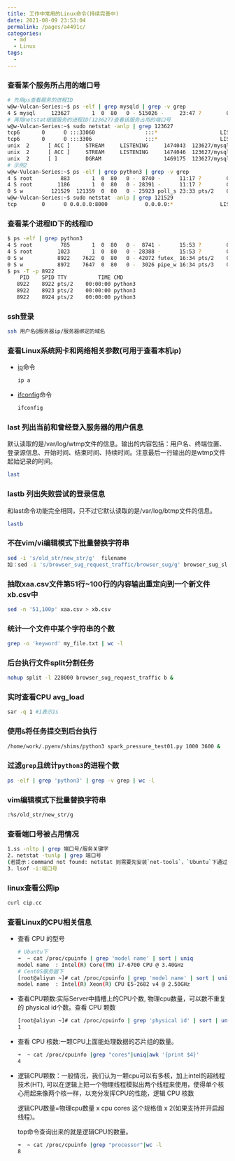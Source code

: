 ```yaml
---
title: 工作中常用的Linux命令(持续完善中)
date: 2021-08-09 23:53:04
permalink: /pages/a4491c/
categories:
  - md
  - Linux
tags:
  - 
---
```

### 查看某个服务所占用的端口号
```bash
# 先用ps查看服务的进程ID
w@w-Vulcan-Series:~$ ps -elf | grep mysqld | grep -v grep
4 S mysql     123627       1  0  80   0 - 515026 -     23:47 ?        00:00:02 /usr/sbin/mysqld
# 再用netstat根据服务的进程ID(123627)查看该服务占用的端口号
w@w-Vulcan-Series:~$ sudo netstat -anlp | grep 123627
tcp6       0      0 :::33060                :::*                    LISTEN      123627/mysqld       
tcp6       0      0 :::3306                 :::*                    LISTEN      123627/mysqld       
unix  2      [ ACC ]     STREAM     LISTENING     1474043  123627/mysqld        /var/run/mysqld/mysqlx.sock
unix  2      [ ACC ]     STREAM     LISTENING     1474046  123627/mysqld        /var/run/mysqld/mysqld.sock
unix  2      [ ]         DGRAM                    1469175  123627/mysqld
# 示例2
w@w-Vulcan-Series:~$ ps -elf | grep python3 | grep -v grep
4 S root         883       1  0  80   0 -  8740 -      11:17 ?        00:00:00 /usr/bin/python3 /usr/bin/networkd-dispatcher --run-startup-triggers
4 S root        1186       1  0  80   0 - 28391 -      11:17 ?        00:00:00 /usr/bin/python3 /usr/share/unattended-upgrades/unattended-upgrade-shutdown --wait-for-signal
0 S w         121529  121359  0  80   0 - 25923 poll_s 23:33 pts/2    00:00:00 python3 -m http.server
w@w-Vulcan-Series:~$ sudo netstat -anlp | grep 121529
tcp        0      0 0.0.0.0:8000            0.0.0.0:*               LISTEN      121529/python3
```
### 查看某个进程ID下的线程ID
```bash
$ ps -elf | grep python3
4 S root         785       1  0  80   0 -  8741 -      15:53 ?        00:00:00 /usr/bin/python3 /usr/bin/networkd-dispatcher --run-startup-triggers
4 S root        1023       1  0  80   0 - 28388 -      15:53 ?        00:00:00 /usr/bin/python3 /usr/share/unattended-upgrades/unattended-upgrade-shutdown --wait-for-signal
0 S w           8922    7622  0  80   0 - 42072 futex_ 16:34 pts/2    00:00:00 python3 hello_thread.py
0 S w           8972    7647  0  80   0 -  3026 pipe_w 16:34 pts/3    00:00:00 grep --color=auto python3
$ ps -T -p 8922
    PID    SPID TTY          TIME CMD
   8922    8922 pts/2    00:00:00 python3
   8922    8923 pts/2    00:00:00 python3
   8922    8924 pts/2    00:00:00 python3

```
### ssh登录
```bash
ssh 用户名@服务器ip/服务器绑定的域名
```
### 查看Linux系统网卡和网络相关参数(可用于查看本机ip)
* [ip](https://wangchujiang.com/linux-command/c/ip.html)命令
	```bash
	ip a
	```
* [ifconfig](https://wangchujiang.com/linux-command/c/ifconfig.html)命令
	```bash
	ifconfig
	```
### last  列出当前和曾经登入服务器的用户信息
默认读取的是/var/log/wtmp文件的信息。输出的内容包括：用户名、终端位置、登录源信息、开始时间、结束时间、持续时间。注意最后一行输出的是wtmp文件起始记录的时间。
```bash
last
```
### lastb  列出失败尝试的登录信息
和last命令功能完全相同，只不过它默认读取的是/var/log/btmp文件的信息。
```bash
lastb
```
### 不在vim/vi编辑模式下批量替换字符串
```bash
sed -i 's/old_str/new_str/g'  filename
如：sed -i 's/browser_sug_request_traffic/browser_sug/g' browser_sug_slave11.py
```
### 抽取xaa.csv文件第51行~100行的内容输出重定向到一个新文件xb.csv中
```bash
sed -n '51,100p' xaa.csv > xb.csv
```
### 统计一个文件中某个字符串的个数
```bash
grep -o 'keyword' my_file.txt | wc -l
```
### 后台执行文件split分割任务
```bash
nohup split -l 228000 browser_sug_request_traffic b &
```
### 实时查看CPU avg_load
```bash
sar -q 1 #1表示1s
```
### 使用`&`将任务提交到后台执行
```bash
/home/work/.pyenv/shims/python3 spark_pressure_test01.py 1000 3600 &
```
### 过滤`grep`且统计`python3`的进程个数
```bash
ps -elf | grep 'python3' | grep -v grep | wc -l
```
### vim编辑模式下批量替换字符串
```bash
:%s/old_str/new_str/g
```
### 查看端口号被占用情况
```bash
1.ss -nltp | grep 端口号/服务关键字
2. netstat -tunlp | grep 端口号
(若提示：command not found: netstat 则需要先安装`net-tools`，`Ubuntu`下通过`sudo apt-get install net-tools`来安装)
3. lsof -i:端口号
```
### linux查看公网ip
```bash
curl cip.cc
```
### 查看Linux的CPU相关信息
* 查看 CPU 的型号
	```bash
	# Ubuntu下
	➜  ~ cat /proc/cpuinfo | grep 'model name' | sort | uniq
	model name	: Intel(R) Core(TM) i7-6700 CPU @ 3.40GHz
	# CentOS服务器下
	[root@aliyun ~]# cat /proc/cpuinfo | grep 'model name' | sort | uniq
	model name	: Intel(R) Xeon(R) CPU E5-2682 v4 @ 2.50GHz
	```
* 查看CPU颗数:实际Server中插槽上的CPU个数, 物理cpu数量，可以数不重复的 physical id个数。查看 CPU 颗数
	```bash
	[root@aliyun ~]# cat /proc/cpuinfo | grep 'physical id' | sort | uniq | wc -l
	1
	```
* 查看 CPU 核数:一颗CPU上面能处理数据的芯片组的数量。
	```bash
	➜  ~ cat /proc/cpuinfo |grep "cores"|uniq|awk '{print $4}'
	4
	```
* 逻辑CPU颗数：一般情况，我们认为一颗cpu可以有多核，加上intel的超线程技术(HT), 可以在逻辑上把一个物理线程模拟出两个线程来使用，使得单个核心用起来像两个核一样，以充分发挥CPU的性能，逻辑 CPU 核数

	逻辑CPU数量=物理cpu数量 x cpu cores 这个规格值 x 2(如果支持并开启超线程)。

	top命令查询出来的就是逻辑CPU的数量。
	```bash
	➜  ~ cat /proc/cpuinfo |grep "processor"|wc -l
	8
	```